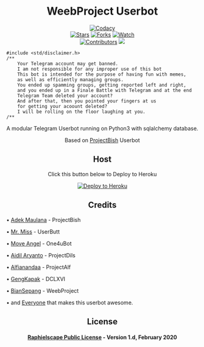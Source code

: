 <h1 align="center">WeebProject Userbot</h1>
<p align="center">
    <a href="https://app.codacy.com/gh/masbentoooredoo/WeebProject/dashboard"> <img src="https://img.shields.io/codacy/grade/a723cb464d5a4d25be3152b5d71de82d?color=soft-green&logo=codacy&style=flat" alt="Codacy" /></a><br>
    <a href="https://github.com/masbentoooredoo/WeebProject/stargazers"> <img src="https://img.shields.io/github/stars/masbentoooredoo/WeebProject?color=yellow&logo=github&style=flat" alt="Stars" /></a>
    <a href="https://github.com/masbentoooredoo/WeebProject/network/members"> <img src="https://img.shields.io/github/forks/masbentoooredoo/WeebProject?color=yellow&logo=github&style=flat" alt="Forks" /></a>
    <a href="https://github.com/masbentoooredoo/WeebProject/watchers"> <img src="https://img.shields.io/github/watchers/masbentoooredoo/WeebProject?color=yellow&logo=github&style=flat" alt="Watch" /></a><br>
    <a href="https://github.com/masbentoooredoo/WeebProject/graphs/contributors"> <img src="https://img.shields.io/github/contributors/masbentoooredoo/WeebProject?color=blue&style=flat" alt="Contributors" /></a>
    <a href="https://pypi.org/project/Telethon/"> <img src="https://img.shields.io/pypi/v/telethon?label=telethon&logo=pypi&logoColor=white&style=flat" /></a>
</p>

```
#include <std/disclaimer.h>
/**
    Your Telegram account may get banned.
    I am not responsible for any improper use of this bot
    This bot is intended for the purpose of having fun with memes,
    as well as efficiently managing groups.
    You ended up spamming groups, getting reported left and right,
    and you ended up in a Finale Battle with Telegram and at the end
    Telegram Team deleted your account?
    And after that, then you pointed your fingers at us
    for getting your acoount deleted?
    I will be rolling on the floor laughing at you.
/**
```
<p align="center">A modular Telegram Userbot running on Python3 with sqlalchemy database.</p>
<p align="center">Based on <a href="https://github.com/adekmaulana/ProjectBish">ProjectBish</a> Userbot</p>

<h2 align="center">Host</h2>
<p align="center">Click this button below to Deploy to Heroku</p>
<p align="center"><a href="https://heroku.com/deploy?template=https://github.com/masbentoooredoo/WeebProject/tree/master"> <img src="https://www.herokucdn.com/deploy/button.png" alt="Deploy to Heroku"/></a></p>

<h2 align="center">Credits</h2>
<p align="left">• <a href="https://github.com/adekmaulana">Adek Maulana</a> - ProjectBish</p>
<p align="left">• <a href="https://github.com/keselekpermen69">Mr. Miss</a> - UserButt</p>
<p align="left">• <a href="https://github.com/MoveAngel">Move Angel</a> - One4uBot</p>
<p align="left">• <a href="https://github.com/aidilaryanto">Aidil Aryanto</a> - ProjectDils</p>
<p align="left">• <a href="https://github.com/alfianandaa">Alfianandaa</a> - ProjectAlf</p>
<p align="left">• <a href="https://github.com/GengKapak">GengKapak</a> - DCLXVI</p>
<p align="left">• <a href="https://github.com/BianSepang">BianSepang</a> - WeebProject</p>
<p align="left">• and <a href="https://github.com/BianSepang/WeebProject/graphs/contributors">Everyone</a> that makes this userbot awesome.</p>

<h2 align="center">License</h2>
<h4 align="center"><a href="https://github.com/BianSepang/WeebProject/blob/master/LICENSE">Raphielscape Public License</a> - Version 1.d, February 2020</h4>
